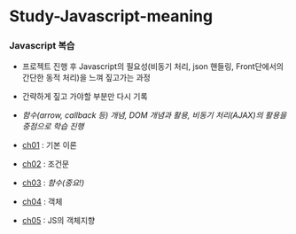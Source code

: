 # Study-Javascript-meaning
### Javascript 복습
- 프로젝트 진행 후 Javascript의 필요성(비동기 처리, json 핸들링, Front단에서의 간단한 동적 처리)을 느껴 짚고가는 과정
- 간략하게 짚고 가야할 부분만 다시 기록
- _함수(arrow, callback 등) 개념, DOM 개념과 활용, 비동기 처리(AJAX)의 활용을 중점으로 학습 진행_

- [ch01](./ch01/ch01.md) : 기본 이론
- [ch02](./ch02/ch02.md) : 조건문
- [ch03](./ch03/ch03.md) : _함수(중요!)_
- [ch04](./ch04/ch04.md) : 객체
- [ch05](./ch05/ch05.md) : JS의 객체지향


